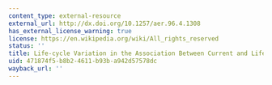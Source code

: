```yaml
---
content_type: external-resource
external_url: http://dx.doi.org/10.1257/aer.96.4.1308
has_external_license_warning: true
license: https://en.wikipedia.org/wiki/All_rights_reserved
status: ''
title: Life-cycle Variation in the Association Between Current and Lifetime Earnings
uid: 471874f5-b8b2-4611-b93b-a942d57578dc
wayback_url: ''
---
```

